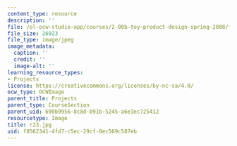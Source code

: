 ```yaml
---
content_type: resource
description: ''
file: /ol-ocw-studio-app/courses/2-00b-toy-product-design-spring-2008/f85623414fd7c5ec29cf0ec569c587eb_r23.jpg
file_size: 26923
file_type: image/jpeg
image_metadata:
  caption: ''
  credit: ''
  image-alt: ''
learning_resource_types:
- Projects
license: https://creativecommons.org/licenses/by-nc-sa/4.0/
ocw_type: OCWImage
parent_title: Projects
parent_type: CourseSection
parent_uid: 690b9956-8c8d-b91b-5245-a6e3ec725412
resourcetype: Image
title: r23.jpg
uid: f8562341-4fd7-c5ec-29cf-0ec569c587eb
---
```

